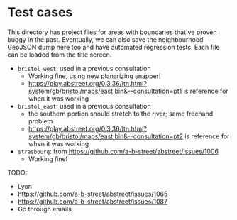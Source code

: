 # Test cases

This directory has project files for areas with boundaries that've proven buggy in the past. Eventually, we can also save the neighbourhood GeoJSON dump here too and have automated regression tests. Each file can be loaded from the title screen.

- `bristol_west`: used in a previous consultation
  - Working fine, using new planarizing snapper!
  - <https://play.abstreet.org/0.3.36/ltn.html?system/gb/bristol/maps/east.bin&--consultation=pt1> is reference for when it was working
- `bristol_east`: used in a previous consultation
  - the southern portion should stretch to the river; same freehand problem
  - <https://play.abstreet.org/0.3.36/ltn.html?system/gb/bristol/maps/east.bin&--consultation=pt2> is reference for when it was working
- `strasbourg`: from <https://github.com/a-b-street/abstreet/issues/1006>
  - Working fine!

TODO:
- Lyon
- https://github.com/a-b-street/abstreet/issues/1065
- https://github.com/a-b-street/abstreet/issues/1087
- Go through emails
